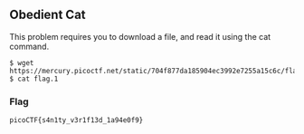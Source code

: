 ## Obedient Cat
This problem requires you to download a file, and read it using the cat command.

```console
$ wget https://mercury.picoctf.net/static/704f877da185904ec3992e7255a15c6c/flag
$ cat flag.1
```
### Flag
`picoCTF{s4n1ty_v3r1f13d_1a94e0f9}`
